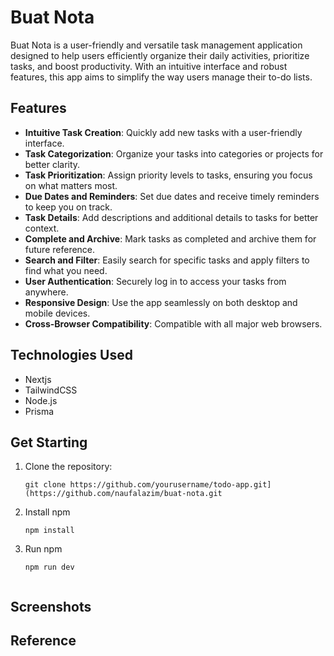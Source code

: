# Buat Nota
Buat Nota is a user-friendly and versatile task management application designed to help users efficiently organize their daily activities, prioritize tasks, and boost productivity. With an intuitive interface and robust features, this app aims to simplify the way users manage their to-do lists.

## Features

- **Intuitive Task Creation**: Quickly add new tasks with a user-friendly interface.
- **Task Categorization**: Organize your tasks into categories or projects for better clarity.
- **Task Prioritization**: Assign priority levels to tasks, ensuring you focus on what matters most.
- **Due Dates and Reminders**: Set due dates and receive timely reminders to keep you on track.
- **Task Details**: Add descriptions and additional details to tasks for better context.
- **Complete and Archive**: Mark tasks as completed and archive them for future reference.
- **Search and Filter**: Easily search for specific tasks and apply filters to find what you need.
- **User Authentication**: Securely log in to access your tasks from anywhere.
- **Responsive Design**: Use the app seamlessly on both desktop and mobile devices.
- **Cross-Browser Compatibility**: Compatible with all major web browsers.

## Technologies Used
  - Nextjs
  - TailwindCSS
  - Node.js
  - Prisma

## Get Starting

1. Clone the repository:

   ```shell
   git clone https://github.com/yourusername/todo-app.git](https://github.com/naufalazim/buat-nota.git

2. Install npm
    ```shell
   npm install
    
3. Run npm
    ```shell
   npm run dev


## Screenshots



## Reference 





